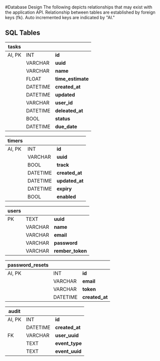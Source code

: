 #Database Design
The following depicts relationships that may exist with the application API. Relationship between tables are established by foreign keys (fk). Auto incremented keys are indicated by "AI." 

## SQL Tables

| tasks |  | |
| -- | -- | -- |
| AI, PK | INT | **id** |
|  | VARCHAR | **uuid** |
|  | VARCHAR | **name** |
|  | FLOAT | **time_estimate** |
|  | DATETIME | **created_at** |
|  | DATETIME |**updated** |
|  | VARCHAR | **user_id** |
|  | DATETIME | **deleated_at** |
|  | BOOL | **status** |
|  | DATETIME | **due_date** |

| timers |  | |
| -- | -- | -- |
| AI, PK | INT | **id** |
|  | VARCHAR | **uuid** |
| | BOOL | **track** |
| | DATETIME | **created_at** |
| | DATETIME | **updated_at** |
| | DATETIME | **expiry** |
| | BOOL | **enabled** |

| users |  | |
| -- | -- | -- |
| PK | TEXT | **uuid** |
| | VARCHAR | **name** |
| |  VARCHAR | **email** |
| |  VARCHAR | **password** |
| |  VARCHAR | **rember_token** |


| password_resets |  | |
| -- | -- | -- |
| AI, PK | INT | **id** |
| |  VARCHAR | **email** |
| |  VARCHAR | **token** |
| |  DATETIME | **created_at** |

| audit |  | |
| -- | -- | -- |
| AI, PK | INT | **id** |
| |  DATETIME | **created_at** |
| FK | VARCHAR | **user_uuid** |
||TEXT | **event_type**|
||TEXT | **event_uuid**|